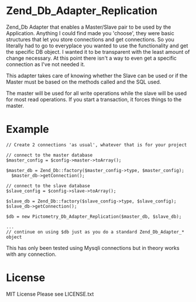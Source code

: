 Zend_Db_Adapter_Replication
===========================

Zend_Db Adapter that enables a Master/Slave pair to be used by the Application.  Anything I could find made you 'choose', they were basic structures that let you store connections and get connections.  So you literally had to go to everyplace you wanted to use the functionality and get the specific DB object.  I wanted it to be transparent with the least amount of change necessary.  At this point there isn't a way to even get a specific connection as I've not needed it. 

This adapter takes care of knowing whether the Slave can be used or if the Master must be based on the methods called and the SQL used.

The master will be used for all write operations while the slave will be used for most read operations. If you start a transaction, it forces things to the master.

Example
===========================
    // Create 2 connections 'as usual', whatever that is for your project
    
    // connect to the master database
    $master_config = $config->master->toArray();
    
    $master_db = Zend_Db::factory($master_config->type, $master_config);
	  $master_db->getConnection();
    
    // connect to the slave database
    $slave_config = $config->slave->toArray();

    $slave_db = Zend_Db::factory($slave_config->type, $slave_config);
    $slave_db->getConnection();

    $db = new Pictometry_Db_Adapter_Replication($master_db, $slave_db);
    
    ...
    // continue on using $db just as you do a standard Zend_Db_Adapter_* object
    
This has only been tested using Mysqli connections but in theory works with any connection.

License
=======================
MIT License
Please see LICENSE.txt
    